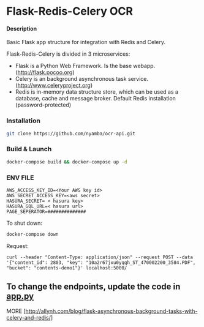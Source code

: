 # Flask-Redis-Celery OCR

#### **Description**
Basic Flask app structure for integration with Redis and Celery.

Flask-Redis-Celery is divided in 3 microservices:
- Flask is a Python Web Framework. Is the base webapp. (http://flask.pocoo.org)
- Celery is an background asynchronous task service. (http://www.celeryproject.org)
- Redis is in-memory data structure store, which can be used as a database, cache and message broker. Default Redis installation (password-protected)


### Installation

```bash
git clone https://github.com/nyamba/ocr-api.git
```

### Build & Launch

```bash
docker-compose build && docker-compose up -d 
```
 ### ENV FILE
 ```
AWS_ACCESS_KEY_ID=<Your AWS key id>
AWS_SECRET_ACCESS_KEY=<aws secret>
HASURA_SECRET= < hasura key>
HASURA_GQL_URL=< hasura url>
PAGE_SEPERATOR=##############
 ```


To shut down:

```bash
docker-compose down
```
Request:
```
curl --header "Content-Type: application/json" --request POST --data '{"content_id": 2803, "key": "10a2r67jxu0yqqh_ST_470002200_3584.PDF", "bucket": "contents-demo1"}' localhost:5000/
```


To change the endpoints, update the code in [app.py](app.py)
---

MORE [http://allynh.com/blog/flask-asynchronous-background-tasks-with-celery-and-redis/]
